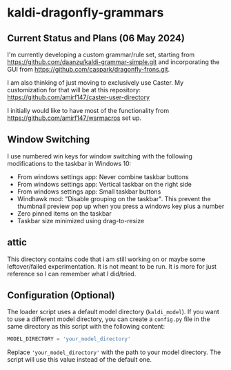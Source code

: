# kaldi-dragonfly-grammars
## Current Status and Plans (06 May 2024)

I'm currently developing a custom grammar/rule set, starting from https://github.com/daanzu/kaldi-grammar-simple.git and incorporating the GUI from https://github.com/caspark/dragonfly-frons.git. 

I am also thinking of just moving to exclusively use Caster. My customization for that will be at this repository: https://github.com/amirf147/caster-user-directory

I initially would like to have most of the functionality from https://github.com/amirf147/wsrmacros set up. 

## Window Switching
I use numbered win keys for window switching with the following
modifications to the taskbar in Windows 10:
- From windows settings app: Never combine taskbar buttons
- From windows settings app: Vertical taskbar on the right side
- From windows settings app: Small taskbar buttons
- Windhawk mod: "Disable grouping on the taskbar". This prevent the thumbnail preview pop up when you press a windows key plus a number
- Zero pinned items on the taskbar
- Taskbar size minimized using drag-to-resize

## attic

This directory contains code that i am still working on or maybe some leftover/failed experimentation. It is not meant to be run. It is more for just reference so I can remember what I did/tried.

## Configuration (Optional)

The loader script uses a default model directory (`kaldi_model`). If you want to use a different model directory, you can create a `config.py` file in the same directory as this script with the following content:

```python
MODEL_DIRECTORY = 'your_model_directory'
```

Replace `'your_model_directory'` with the path to your model directory. The script will use this value instead of the default one.
